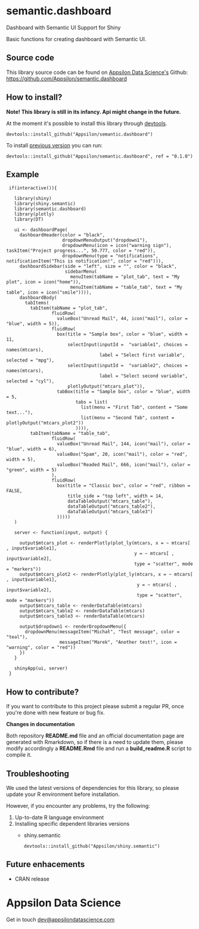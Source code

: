 
<link href="http://fonts.googleapis.com/css?family=Lato:300,700,300italic|Inconsolata" rel="stylesheet" type="text/css"> <link href='docs/style.css' rel='stylesheet' type='text/css'>

semantic.dashboard
==================

Dashboard with Semantic UI Support for Shiny

Basic functions for creating dashboard with Semantic UI.

<!-- #Basic tutorial article is available on [Appsilon Data Science blog](your_future_art_link). -->
<!-- Live demo link below -->
<!--<p style="text-align: center; font-size: x-large;">
<a href="">Live demo</a>
</p> -->

Source code
-----------

This library source code can be found on [Appsilon Data Science's](http://appsilondatascience.com) Github: <br> <https://github.com/Appsilon/semantic.dashboard>

How to install?
---------------

**Note! This library is still in its infancy. Api might change in the future.**

At the moment it's possible to install this library through [devtools](https://github.com/hadley/devtools).

    devtools::install_github("Appsilon/semantic.dashboard")

To install [previous version]() you can run:

    devtools::install_github("Appsilon/semantic.dashboard", ref = "0.1.0")

Example
-------

     if(interactive()){
     
       library(shiny)
       library(shiny.semantic)
       library(semantic.dashboard)
       library(plotly)
       library(DT)
     
       ui <- dashboardPage(
         dashboardHeader(color = "black",
                         dropdownMenuOutput("dropdown1"),
                         dropdownMenu(icon = icon("warning sign"), taskItem("Project progress...", 50.777, color = "red")),
                         dropdownMenu(type = "notifications", notificationItem("This is notification!", color = "red"))),
         dashboardSidebar(side = "left", size = "", color = "black",
                          sidebarMenu(
                            menuItem(tabName = "plot_tab", text = "My plot", icon = icon("home")),
                            menuItem(tabName = "table_tab", text = "My table", icon = icon("smile")))),
         dashboardBody(
           tabItems(
             tabItem(tabName = "plot_tab",
                     fluidRow(
                       valueBox("Unread Mail", 44, icon("mail"), color = "blue", width = 5)),
                     fluidRow(
                       box(title = "Sample box", color = "blue", width = 11,
                           selectInput(inputId =  "variable1", choices = names(mtcars),
                                       label = "Select first variable", selected = "mpg"),
                           selectInput(inputId =  "variable2", choices = names(mtcars),
                                       label = "Select second variable", selected = "cyl"),
                           plotlyOutput("mtcars_plot")),
                       tabBox(title = "Sample box", color = "blue", width = 5,
                              tabs = list(
                                list(menu = "First Tab", content = "Some text..."),
                                list(menu = "Second Tab", content = plotlyOutput("mtcars_plot2"))
                              )))),
             tabItem(tabName = "table_tab",
                     fluidRow(
                       valueBox("Unread Mail", 144, icon("mail"), color = "blue", width = 6),
                       valueBox("Spam", 20, icon("mail"), color = "red", width = 5),
                       valueBox("Readed Mail", 666, icon("mail"), color = "green", width = 5)
                     ),
                     fluidRow(
                       box(title = "Classic box", color = "red", ribbon = FALSE,
                           title_side = "top left", width = 14,
                           dataTableOutput("mtcars_table"),
                           dataTableOutput("mtcars_table2"),
                           dataTableOutput("mtcars_table3")
                       )))))
       )
     
       server <- function(input, output) {
     
         output$mtcars_plot <- renderPlotly(plot_ly(mtcars, x = ~ mtcars[ , input$variable1],
                                                    y = ~ mtcars[ , input$variable2],
                                                    type = "scatter", mode = "markers"))
         output$mtcars_plot2 <- renderPlotly(plot_ly(mtcars, x = ~ mtcars[ , input$variable1],
                                                     y = ~ mtcars[ , input$variable2],
                                                     type = "scatter", mode = "markers"))
         output$mtcars_table <- renderDataTable(mtcars)
         output$mtcars_table2 <- renderDataTable(mtcars)
         output$mtcars_table3 <- renderDataTable(mtcars)
     
         output$dropdown1 <- renderDropdownMenu({
           dropdownMenu(messageItem("Michał", "Test message", color = "teal"),
                        messageItem("Marek", "Another test!", icon = "warning", color = "red"))
         })
       }
     
       shinyApp(ui, server)
     }

How to contribute?
------------------

If you want to contribute to this project please submit a regular PR, once you're done with new feature or bug fix.<br>

**Changes in documentation**

Both repository **README.md** file and an official documentation page are generated with Rmarkdown, so if there is a need to update them, please modify accordingly a **README.Rmd** file and run a **build\_readme.R** script to compile it.

Troubleshooting
---------------

We used the latest versions of dependencies for this library, so please update your R environment before installation.

However, if you encounter any problems, try the following:

1.  Up-to-date R language environment
2.  Installing specific dependent libraries versions
    -   shiny.semantic

            devtools::install_github("Appsilon/shiny.semantic")

Future enhacements
------------------

-   CRAN release

Appsilon Data Science
=====================

Get in touch [dev@appsilondatascience.com](dev@appsilondatascience.com)
